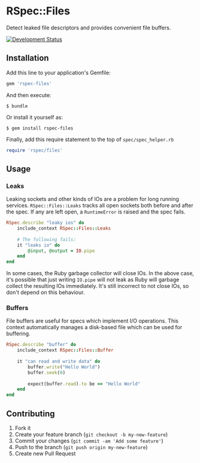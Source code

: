 # RSpec::Files

Detect leaked file descriptors and provides convenient file buffers.

[![Development Status](https://github.com/socketry/rspec-files/workflows/Test/badge.svg)](https://github.com/socketry/rspec-files/actions?workflow=Test)

## Installation

Add this line to your application's Gemfile:

``` ruby
gem 'rspec-files'
```

And then execute:

    $ bundle

Or install it yourself as:

    $ gem install rspec-files

Finally, add this require statement to the top of `spec/spec_helper.rb`

``` ruby
require 'rspec/files'
```

## Usage

### Leaks

Leaking sockets and other kinds of IOs are a problem for long running services. `RSpec::Files::Leaks` tracks all open sockets both before and after the spec. If any are left open, a `RuntimeError` is raised and the spec fails.

``` ruby
RSpec.describe "leaky ios" do
	include_context RSpec::Files::Leaks
	
	# The following fails:
	it "leaks io" do
		@input, @output = IO.pipe
	end
end
```

In some cases, the Ruby garbage collector will close IOs. In the above case, it's possible that just writing `IO.pipe` will not leak as Ruby will garbage collect the resulting IOs immediately. It's still incorrect to not close IOs, so don't depend on this behaviour.

### Buffers

File buffers are useful for specs which implement I/O operations. This context automatically manages a disk-based file which can be used for buffering.

``` ruby
RSpec.describe "buffer" do
	include_context RSpec::Files::Buffer
	
	it "can read and write data" do
		buffer.write("Hello World")
		buffer.seek(0)
		
		expect(buffer.read).to be == "Hello World"
	end
end
```

## Contributing

1.  Fork it
2.  Create your feature branch (`git checkout -b my-new-feature`)
3.  Commit your changes (`git commit -am 'Add some feature'`)
4.  Push to the branch (`git push origin my-new-feature`)
5.  Create new Pull Request
